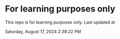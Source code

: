 # For learning purposes only
This repo is for learning purposes only.
Last updated at

Saturday, August 17, 2024 2:38:22 PM

